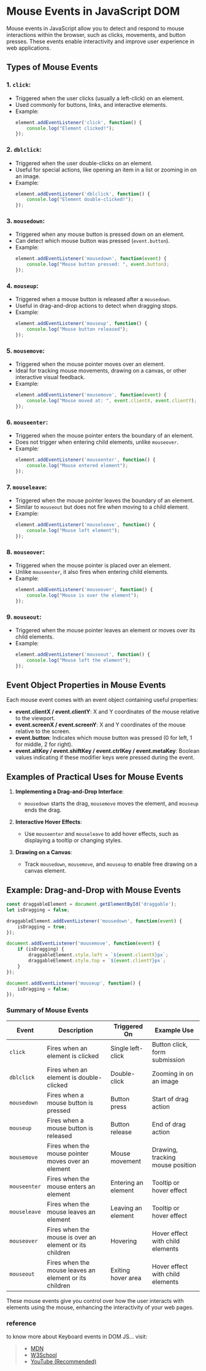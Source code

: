 # **Mouse Events in JavaScript DOM**

Mouse events in JavaScript allow you to detect and respond to mouse interactions within the browser, such as clicks, movements, and button presses. These events enable interactivity and improve user experience in web applications.

## **Types of Mouse Events**

### 1. **`click`**: 
   - Triggered when the user clicks (usually a left-click) on an element.
   - Used commonly for buttons, links, and interactive elements.
   - Example:
     ```javascript
     element.addEventListener('click', function() {
         console.log("Element clicked!");
     });
     ```

### 2. **`dblclick`**: 
   - Triggered when the user double-clicks on an element.
   - Useful for special actions, like opening an item in a list or zooming in on an image.
   - Example:
     ```javascript
     element.addEventListener('dblclick', function() {
         console.log("Element double-clicked!");
     });
     ```

### 3. **`mousedown`**: 
   - Triggered when any mouse button is pressed down on an element.
   - Can detect which mouse button was pressed (`event.button`).
   - Example:
     ```javascript
     element.addEventListener('mousedown', function(event) {
         console.log("Mouse button pressed: ", event.button);
     });
     ```

### 4. **`mouseup`**: 
   - Triggered when a mouse button is released after a `mousedown`.
   - Useful in drag-and-drop actions to detect when dragging stops.
   - Example:
     ```javascript
     element.addEventListener('mouseup', function() {
         console.log("Mouse button released");
     });
     ```

### 5. **`mousemove`**: 
   - Triggered when the mouse pointer moves over an element.
   - Ideal for tracking mouse movements, drawing on a canvas, or other interactive visual feedback.
   - Example:
     ```javascript
     element.addEventListener('mousemove', function(event) {
         console.log("Mouse moved at: ", event.clientX, event.clientY);
     });
     ```

### 6. **`mouseenter`**: 
   - Triggered when the mouse pointer enters the boundary of an element.
   - Does not trigger when entering child elements, unlike `mouseover`.
   - Example:
     ```javascript
     element.addEventListener('mouseenter', function() {
         console.log("Mouse entered element");
     });
     ```

### 7. **`mouseleave`**: 
   - Triggered when the mouse pointer leaves the boundary of an element.
   - Similar to `mouseout` but does not fire when moving to a child element.
   - Example:
     ```javascript
     element.addEventListener('mouseleave', function() {
         console.log("Mouse left element");
     });
     ```

### 8. **`mouseover`**: 
   - Triggered when the mouse pointer is placed over an element.
   - Unlike `mouseenter`, it also fires when entering child elements.
   - Example:
     ```javascript
     element.addEventListener('mouseover', function() {
         console.log("Mouse is over the element");
     });
     ```

### 9. **`mouseout`**: 
   - Triggered when the mouse pointer leaves an element or moves over its child elements.
   - Example:
     ```javascript
     element.addEventListener('mouseout', function() {
         console.log("Mouse left the element");
     });
     ```

## **Event Object Properties in Mouse Events**

Each mouse event comes with an event object containing useful properties:

- **event.clientX / event.clientY**: X and Y coordinates of the mouse relative to the viewport.
- **event.screenX / event.screenY**: X and Y coordinates of the mouse relative to the screen.
- **event.button**: Indicates which mouse button was pressed (0 for left, 1 for middle, 2 for right).
- **event.altKey / event.shiftKey / event.ctrlKey / event.metaKey**: Boolean values indicating if these modifier keys were pressed during the event.

## **Examples of Practical Uses for Mouse Events**

1. **Implementing a Drag-and-Drop Interface**:
   - `mousedown` starts the drag, `mousemove` moves the element, and `mouseup` ends the drag.
   
2. **Interactive Hover Effects**:
   - Use `mouseenter` and `mouseleave` to add hover effects, such as displaying a tooltip or changing styles.
   
3. **Drawing on a Canvas**:
   - Track `mousedown`, `mousemove`, and `mouseup` to enable free drawing on a canvas element.

## **Example: Drag-and-Drop with Mouse Events**

```javascript
const draggableElement = document.getElementById('draggable');
let isDragging = false;

draggableElement.addEventListener('mousedown', function(event) {
    isDragging = true;
});

document.addEventListener('mousemove', function(event) {
    if (isDragging) {
        draggableElement.style.left = `${event.clientX}px`;
        draggableElement.style.top = `${event.clientY}px`;
    }
});

document.addEventListener('mouseup', function() {
    isDragging = false;
});
```

### **Summary of Mouse Events**

| Event       | Description                                                | Triggered On          | Example Use                       |
|-------------|------------------------------------------------------------|-----------------------|-----------------------------------|
| `click`     | Fires when an element is clicked                           | Single left-click     | Button click, form submission     |
| `dblclick`  | Fires when an element is double-clicked                    | Double-click          | Zooming in on an image            |
| `mousedown` | Fires when a mouse button is pressed                       | Button press          | Start of drag action              |
| `mouseup`   | Fires when a mouse button is released                      | Button release        | End of drag action                |
| `mousemove` | Fires when the mouse pointer moves over an element         | Mouse movement        | Drawing, tracking mouse position  |
| `mouseenter`| Fires when the mouse enters an element                     | Entering an element   | Tooltip or hover effect           |
| `mouseleave`| Fires when the mouse leaves an element                     | Leaving an element    | Tooltip or hover effect           |
| `mouseover` | Fires when the mouse is over an element or its children    | Hovering              | Hover effect with child elements  |
| `mouseout`  | Fires when the mouse leaves an element or its children     | Exiting hover area    | Hover effect with child elements  |

These mouse events give you control over how the user interacts with elements using the mouse, enhancing the interactivity of your web pages.

### reference
to know more about Keyboard events in DOM JS... visit:

> - [MDN](https://developer.mozilla.org/en-US/docs/Web/API/MouseEvent)
> - [W3School](https://www.w3schools.com/jsref/obj_mouseevent.asp)
> - [YouTube (Recommended)](https://www.youtube.com/watch?v=izxOuK_mhqw&list=PLfEr2kn3s-br9ZFmejfLhAgMbGgbpdof8&index=107)
